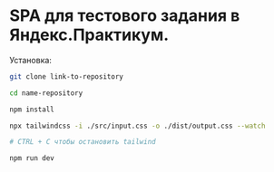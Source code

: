 # SPA для тестового задания в Яндекс.Практикум.

Установка:

```bash
git clone link-to-repository

cd name-repository

npm install

npx tailwindcss -i ./src/input.css -o ./dist/output.css --watch

# CTRL + C чтобы остановить tailwind

npm run dev
```
